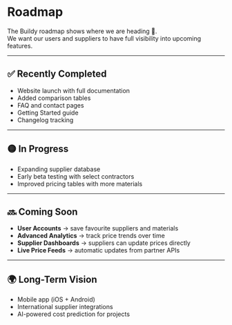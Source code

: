 # Roadmap

The Buildy roadmap shows where we are heading 🚀.  
We want our users and suppliers to have full visibility into upcoming features.

---

## ✅ Recently Completed
- Website launch with full documentation
- Added comparison tables
- FAQ and contact pages
- Getting Started guide
- Changelog tracking

---

## 🟡 In Progress
- Expanding supplier database
- Early beta testing with select contractors
- Improved pricing tables with more materials

---

## 🔜 Coming Soon
- **User Accounts** → save favourite suppliers and materials
- **Advanced Analytics** → track price trends over time
- **Supplier Dashboards** → suppliers can update prices directly
- **Live Price Feeds** → automatic updates from partner APIs

---

## 🌍 Long-Term Vision
- Mobile app (iOS + Android)
- International supplier integrations
- AI-powered cost prediction for projects
